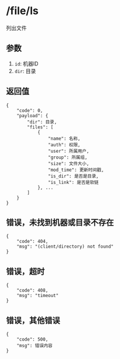 # /file/ls

列出文件

## 参数

1. `id`: 机器ID
2. `dir`: 目录

## 返回值

    {
        "code": 0,
        "payload": {
            "dir": 目录,
            "files": [
                {
                    "name": 名称,
                    "auth": 权限,
                    "user": 所属用户,
                    "group": 所属组,
                    "size": 文件大小,
                    "mod_time": 更新时间戳,
                    "is_dir": 是否是目录,
                    "is_link": 是否是软链
                }, ...
            ]
        }
    }

## 错误，未找到机器或目录不存在

    {
        "code": 404,
        "msg": "(client/directory) not found"
    }

## 错误，超时

    {
        "code": 408,
        "msg": "timeout"
    }

## 错误，其他错误

    {
        "code": 500,
        "msg": 错误内容
    }
